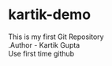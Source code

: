 # kartik-demo
This is my first Git Repository
<br>
.Author - Kartik Gupta
<br>
Use first time github
